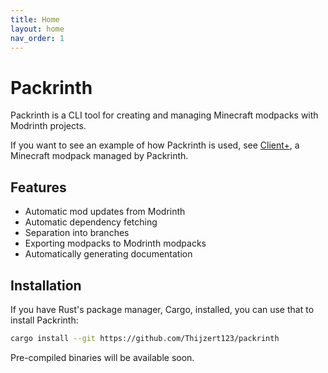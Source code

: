 ```yaml
---
title: Home
layout: home
nav_order: 1
---
```


# Packrinth
Packrinth is a CLI tool for creating and managing Minecraft modpacks with Modrinth projects.

If you want to see an example of how Packrinth is used, see [Client+](https://github.com/Thijzert123/client-plus),
a Minecraft modpack managed by Packrinth.

## Features
- Automatic mod updates from Modrinth
- Automatic dependency fetching
- Separation into branches
- Exporting modpacks to Modrinth modpacks
- Automatically generating documentation

## Installation
If you have Rust's package manager, Cargo, installed, you can use that to install Packrinth:
```bash
cargo install --git https://github.com/Thijzert123/packrinth
```
Pre-compiled binaries will be available soon.

